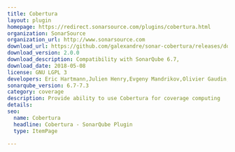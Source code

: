 ```yaml
---
title: Cobertura
layout: plugin
homepage: https://redirect.sonarsource.com/plugins/cobertura.html
organization: SonarSource
organization_url: http://www.sonarsource.com
download_url: https://github.com/galexandre/sonar-cobertura/releases/download/2.0/sonar-cobertura-plugin-2.0.jar
download_version: 2.0.0
download_description: Compatibility with SonarQube 6.7, 
download_date: 2018-05-08
license: GNU LGPL 3
developers: Eric Hartmann,Julien Henry,Evgeny Mandrikov,Olivier Gaudin,Simon Brandhof
sonarqube_version: 6.7-7.3
category: coverage
description: Provide ability to use Cobertura for coverage computing
details: 
seo: 
  name: Cobertura
  headline: Cobertura - SonarQube Plugin
  type: ItemPage

---
```

